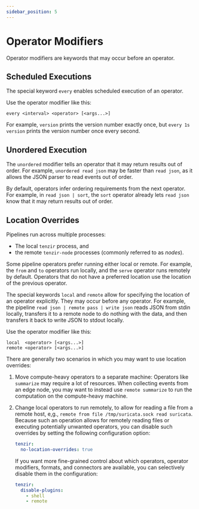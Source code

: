 ```yaml
---
sidebar_position: 5
---
```


# Operator Modifiers

Operator modifiers are keywords that may occur before an operator.

## Scheduled Executions

The special keyword `every` enables scheduled execution of an operator.

Use the operator modifier like this:

```
every <interval> <operator> [<args...>]
```

For example, `version` prints the version number exactly once, but `every 1s
version` prints the version number once every second.

## Unordered Execution

The `unordered` modifier tells an operator that it may return results out of
order. For example, `unordered read json` may be faster than `read json`, as it
allows the JSON parser to read events out of order.

By default, operators infer ordering requirements from the next operator. For
example, in `read json | sort`, the `sort` operator already lets `read json`
know that it may return results out of order.

## Location Overrides

Pipelines run across multiple processes:

- The local `tenzir` process, and
- the remote `tenzir-node` processes (commonly referred to as *nodes*).

Some pipeline operators prefer running either local or remote. For example, the
`from` and `to` operators run locally, and the `serve` operator runs remotely by
default. Operators that do not have a preferred location use the location of the
previous operator.

The special keywords `local` and `remote` allow for specifying the location of
an operator explicitly. They may occur before any operator. For example, the
pipeline `read json | remote pass | write json` reads JSON from stdin locally,
transfers it to a remote node to do nothing with the data, and
then transfers it back to write JSON to stdout locally.

Use the operator modifier like this:

```
local  <operator> [<args...>]
remote <operator> [<args...>]
```

There are generally two scenarios in which you may want to use location
overrides:

1. Move compute-heavy operators to a separate machine: Operators like
   `summarize` may require a lot of resources. When collecting events from an
   edge node, you may want to instead use `remote summarize` to run the
   computation on the compute-heavy machine.

2. Change local operators to run remotely, to allow for reading a file from a
   remote host, e,g., `remote from file /tmp/suricata.sock read suricata`.
   Because such an operation allows for remotely reading files or executing
   potentially unwanted operators, you can disable such overrides by setting the
   following configuration option:

   ```yaml {0} title="tenzir.yaml"
   tenzir:
     no-location-overrides: true
   ```

   If you want more fine-grained control about which operators, operator
   modifiers, formats, and connectors are available, you can selectively disable
   them in the configuration:

   ```yaml {0} title="tenzir.yaml"
   tenzir:
     disable-plugins:
       - shell
       - remote
   ```
